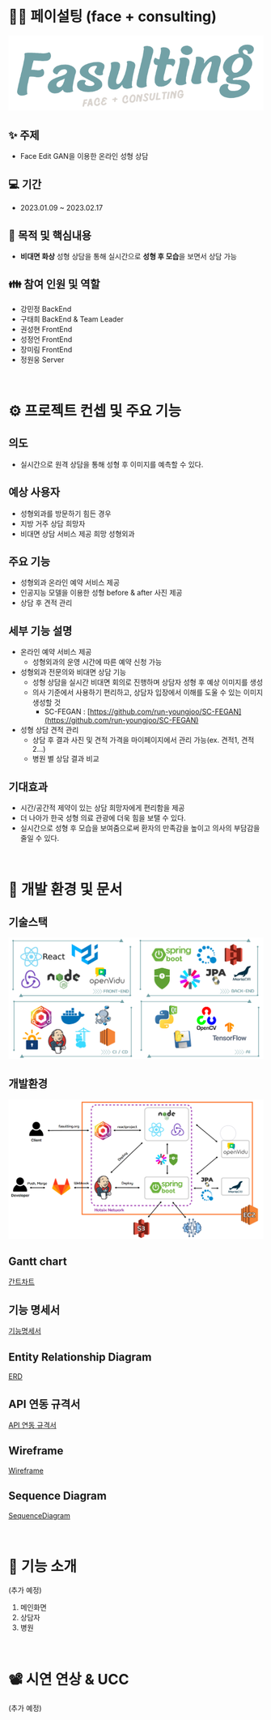 # 👩🧑 페이설팅 (face + consulting)

![Untitled](./etc/readme_imgs/fasulting_logo.PNG)

## ✨ 주제

- Face Edit GAN을 이용한 온라인 성형 상담

## 💻 기간

- 2023.01.09 ~ 2023.02.17

## 👀 목적 및 핵심내용

- **비대면 화상** 성형 상담을 통해 실시간으로 **성형 후 모습**을 보면서 상담 가능

## 👪 참여 인원 및 역할

- 강민정 BackEnd
- 구태희 BackEnd & Team Leader
- 권성현 FrontEnd
- 성정언 FrontEnd
- 장미림 FrontEnd
- 정원웅 Server

<br />

# ⚙︎ 프로젝트 컨셉 및 주요 기능

## 의도

- 실시간으로 원격 상담을 통해 성형 후 이미지를 예측할 수 있다.

## 예상 사용자

- 성형외과를 방문하기 힘든 경우
- 지방 거주 상담 희망자
- 비대면 상담 서비스 제공 희망 성형외과

## 주요 기능

- 성형외과 온라인 예약 서비스 제공
- 인공지능 모델을 이용한 성형 before & after 사진 제공
- 상담 후 견적 관리

## 세부 기능 설명

- 온라인 예약 서비스 제공
  - 성형외과의 운영 시간에 따른 예약 신청 가능
- 성형외과 전문의와 비대면 상담 기능
  - 성형 상담을 실시간 비대면 회의로 진행하며 상담자 성형 후 예상 이미지를 생성
  - 의사 기준에서 사용하기 편리하고, 상담자 입장에서 이해를 도울 수 있는 이미지 생성할 것
    - SC-FEGAN : [https://github.com/run-youngjoo/SC-FEGAN](https://github.com/run-youngjoo/SC-FEGAN)
- 성형 상담 견적 관리
  - 상담 후 결과 사진 및 견적 가격을 마이페이지에서 관리 가능(ex. 견적1, 견적2…)
  - 병원 별 상담 결과 비교

## 기대효과

- 시간/공간적 제약이 있는 상담 희망자에게 편리함을 제공
- 더 나아가 한국 성형 의료 관광에 더욱 힘을 보탤 수 있다.
- 실시간으로 성형 후 모습을 보여줌으로써 환자의 만족감을 높이고 의사의 부담감을 줄일 수 있다.

<br />

# 📃 개발 환경 및 문서

## 기술스택

![Untitled](./etc/readme_imgs/stack.PNG)

## 개발환경

![Untitled](./etc/readme_imgs/develop.PNG)

## Gantt chart

[간트차트](./etc/docs/%EA%B0%84%ED%8A%B8%EC%B0%A8%ED%8A%B8.md)

## 기능 명세서

[기능명세서](./etc/docs/%EA%B8%B0%EB%8A%A5%EB%AA%85%EC%84%B8%EC%84%9C.md)

## Entity Relationship Diagram

[ERD](./etc/docs/ERD.md)

## API 연동 규격서

[API 연동 규격서](./etc/docs/API%EC%97%B0%EB%8F%99%EA%B7%9C%EA%B2%A9%EC%84%9C.md)

## Wireframe

[Wireframe](./etc/docs/Wireframe.md)

## Sequence Diagram

[SequenceDiagram](./etc/docs/seqDiagram.md)

<br />

# 📌 기능 소개

(추가 예정)

1. 메인화면
2. 상담자
3. 병원

<br />

# 📽 시연 연상 & UCC

(추가 예정)
